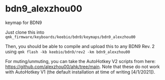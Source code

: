 # bdn9_alexzhou00
keymap for BDN9

Just clone this into ```qmk_firmware/keyboards/keebio/bdn9/keymaps/bdn9_alexzhou00```

Then, you should be able to compile and upload this to any BDN9 Rev. 2 using ```qmk flash -kb keebio/bdn9/rev2 -km bdn9_alexzhou00```

For muting/unmuting, you can take the AutoHotkey V2 scripts from here: https://github.com/alexzhou00/ahk/tree/main. Note that these do not work with AutoHotkey V1 (the default installation at time of writing \[4/1/2021\]).
